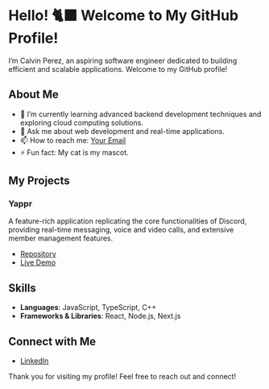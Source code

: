 # Hello! :black_cat: Welcome to My GitHub Profile!

I’m Calvin Perez, an aspiring software engineer dedicated to building efficient and scalable applications. Welcome to my GitHub profile!
## About Me

- 🌱 I’m currently learning advanced backend development techniques and exploring cloud computing solutions.
- 💬 Ask me about web development and real-time applications.
- 📫 How to reach me: [Your Email](mailto:c.jay.perez1703@gmail.com)
- ⚡ Fun fact: My cat is my mascot.

## My Projects

### Yappr
A feature-rich application replicating the core functionalities of Discord, providing real-time messaging, voice and video calls, and extensive member management features.
- [Repository](https://github.com/cperez1703/Yappr)
- [Live Demo](https://yappr-production.up.railway.app)

## Skills

- **Languages**: JavaScript, TypeScript, C++
- **Frameworks & Libraries**: React, Node.js, Next.js

## Connect with Me

- [LinkedIn](https://www.linkedin.com/in/calvin-perez/)


Thank you for visiting my profile! Feel free to reach out and connect!
